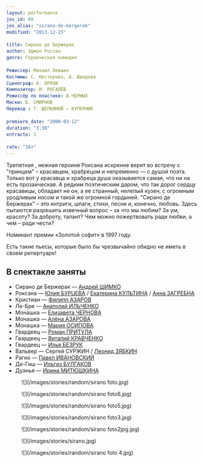 ```yaml
---
layout: performance
jos_id: 60
jos_alias: "sirano-de-bergerak"
modified: "2013-12-15"

title: Сирано де Бержерак
author: Эдмон Ростан
genre: Героическая комедия

Режиссер: Михаил Левшин
Костюмы: С. Нестерова, А. Шведова
Сценограф: А. ОРЛОВ
Композитор: И. РОГАЛЁВ
Режиссёр по пластике: А.ЧЕРНЫХ
Маски: Б. СМИРНОВ
Перевод : Т. ЩЕПКИНОЙ — КУПЕРНИК

premiere_date: "2000-03-12"
duration: "3:30"
entracte: 1

rate: "16+"
---
```



Трепетная , нежная героиня Роксана искренне верит во встречу с "принцем" – красавцем, храбрецом и непременно — с душой поэта. Только вот у красавца и храбреца душа оказывается самая, что ни на есть прозаическая. А редким поэтическим даром, что так дорог сердцу красавицы, обладает не он, а ее странный, нелепый кузен, с огромным уродливым но­сом и такой же огромной гордыней. "Сирано де Бержерак" – это интриги, шпаги, стихи, песни и, конечно, лю­бовь. Здесь пытаются разрешить извечный вопрос – за что мы любим? За ум, красоту? За доброту, талант? Чем можно пожертвовать ради любви, а чем – ради чести?

Номинант премии «Золотой софит» в 1997 году.

Есть такие пьесы, которые было бы чрезвычайно обидно не иметь в своем репертуаре!


## В спектакле заняты

- Сирано де Бержерак — [Андрей ШИМКО](302-andrey-shimko.html)
- Роксана — [Юлия БУРЦЕВА](78-ylia-burceva.html) / [Екатерина КУЛЬТИНА](81-ekaterina-kyltina.html) / [Анна ЗАГРЕБНА](79-anna-zagrebna.html)
- Кристиан — [Филипп АЗАРОВ](21-fillipp-azarov.html)
- Ле-Бре — [Анатолий ИЛЬЧЕНКО](55-anatolii-ilchenko.html)
- Монашка — [Елизавета ЧЕРНОВА](48-chernovaelizaveta.html)
- Монашка — [Алёна АЗАРОВА](86-alena-kiverskaia.html)
- Монашка — [Мария ОСИПОВА](301-mariaosipova.html)
- Гвардеец — [Роман ПРИТУЛА](50-roman-pritula.html)
- Гвардеец — [Виталий КРАВЧЕНКО](66-vitalii-kravchenko.html)
- Гвардеец — [Илья БЕЗРУК](83-bezryk-ilya.html)
- Вальвер — Сергей СУРЖИН / [Леонид ЗЯБКИН](67-leonid-zabkin.html)[](67-leonid-zabkin.html)
- Рагно — [Павел ИВАНОВСКИЙ](284-2013-09-08-18-38-31.html)
- Де-Гиш — [Ильгиз БУЛГАКОВ](77-ilgiz-bulgakov.html)
- Дуэнья — [Ирина МИТЮШКИНА](62-irina-mityshkina.html)


<figure>
![](/images/stories/random/sirano foto.jpg)
</figure>

<figure>
![](/images/stories/random/sirano foto6.jpg)
</figure>

<figure>
![](/images/stories/random/sirano foto5.jpg)
</figure>

<figure>
![](/images/stories/random/sirano foto3.jpg)
</figure>

<figure>
![](/images/stories/random/sirano foto2jpg.jpg)
</figure>

<figure>
![](/images/stories/sirano.jpg)
</figure>

<figure>
![](/images/stories/random/sirano foto 4.jpg)
</figure>